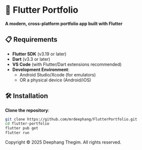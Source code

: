 # 🚀 Flutter Portfolio 

**A modern, cross-platform portfolio app built with Flutter**  

## 📋 Requirements

- **Flutter SDK** (v3.19 or later)
- **Dart** (v3.3 or later)
- **VS Code** (with Flutter/Dart extensions recommended)
- **Development Environment**:
  - Android Studio/Xcode (for emulators)
  - OR a physical device (Android/iOS)

## 🛠️ Installation

**Clone the repository**:
   ```bash
   git clone https://github.com/mrdeephang/FlutterPortfolio.git
   cd flutter-portfolio
   flutter pub get
   flutter run

```
Copyright © 2025 Deephang Thegim. All rights reserved.
